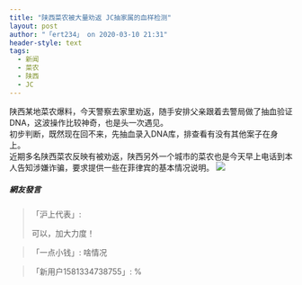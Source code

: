 ```yaml
---
title: "陕西菜农被大量劝返 JC抽家属的血样检测"
layout: post
author: "「ert234」 on 2020-03-10 21:31"
header-style: text
tags:
  - 新闻
  - 菜农
  - 陕西
  - JC
---
```


陕西某地菜农爆料，今天警察去家里劝返，随手安排父亲跟着去警局做了抽血验证DNA，这波操作比较神奇，也是头一次遇见。
<br>
初步判断，既然现在回不来，先抽血录入DNA库，排查看有没有其他案子在身上。
<br>
近期多名陕西菜农反映有被劝返，陕西另外一个城市的菜农也是今天早上电话到本人告知涉嫌诈骗，要求提供一些在菲律宾的基本情况说明。
<img src="http://images.feileyuan.com/images/ueditor/2020031021310000111092.png"><input type="hidden" value="菲乐园提供"><br>

##### 網友發言 
> 「沪上代表」:
> <p>可以，加大力度！</p>

> 「一点小钱」:
> 啥情况

> 「新用户1581334738755」:
> %


